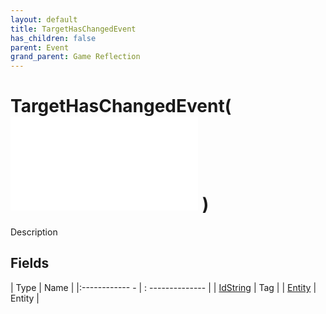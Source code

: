 ```yaml
---
layout: default
title: TargetHasChangedEvent
has_children: false
parent: Event
grand_parent: Game Reflection
---
```

# TargetHasChangedEvent( ![ EntityEventBase ](game-reflection/events/entity_event_base.md) )
Description 

## Fields
| Type | Name |
|:------------ - | : -------------- |
| [IdString](game-reflection/components/id_string.md) | Tag |
| [Entity](game-reflection/classes/entity.md) | Entity |
